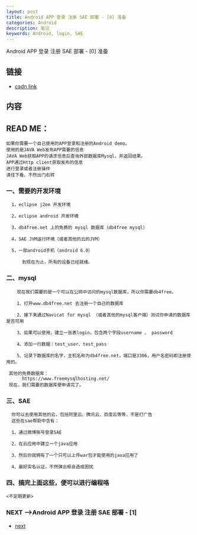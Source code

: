 ```yaml
---
layout: post
title: Android APP 登录 注册 SAE 部署 - [0] 准备
categories: Android
description: 笔记
keywords: Android, login, SAE
---
```


Android APP 登录 注册 SAE 部署 - [0] 准备

## 链接

* [csdn link](http://blog.csdn.net/mengwei2275/article/details/51537991)

##  内容

## READ ME：    
    如果你需要一个自己使用的APP登录和注册的Android demo。
    使用的是JAVA Web发布APP需要的信息
    JAVA Web获取APP的请求信息后查询外部数据库Mysql，并返回结果。
    APP通过Http client获取发布的信息
    进行登录或者注册操作
    请往下看，不然出门右转
    
### 一、需要的开发环境

      1，eclipse j2ee 开发环境
      
      2，eclipse android 开发环境
      
      3，db4free.net 上的免费的 mysql 数据库（db4free mysql）
      
      4，SAE JVM运行环境（或者其他的云的JVM）
      
      5，一部android手机（android 6.0）
      
          到现在为止，所有的设备已经就绪。
      
### 二、mysql

        现在我们需要的是一个可以在公网中访问的mysql数据库，所以你需要db4free。
        
        1、打开www.db4free.net 去注册一个自己的数据库
        
        2、接下来通过Navicat for mysql （或者其他的mysql客户端）测试你申请的数据库是否可用
        
        3、如果可以使用，建立一张表login，包含两个字段username 、 password
        
        4、添加一行数据：test_user、test_pass
        
        5、记录下数据库的名字，主机名称为db4free.net，端口是3306，用户名密码即注册使用的。
        
     其他的免费数据库：
          https://www.freemysqlhosting.net/
     现在，我们需要的数据库便申请完了。
  
### 三、SAE

      你可以去使用其他的云，包括阿里云、腾讯云、百度云等等，不是打广告
      这些在sae帮助中含有：
      
      1、通过微博账号登录SAE
      
      2、在云应用中建立一个java应用
      
      3、然后你就拥有了一个只可以上传war包才能使用的java应用了
      
      4、最好实名认证，不然弹出框会造成困扰

### 四、搞完上面这些，便可以进行编程咯

    <不定期更新>

### NEXT -->Android APP 登录 注册 SAE 部署 - [1]
* [next](https://tsbxmw.github.io/2016/08/06/Android-app_test_1/)
